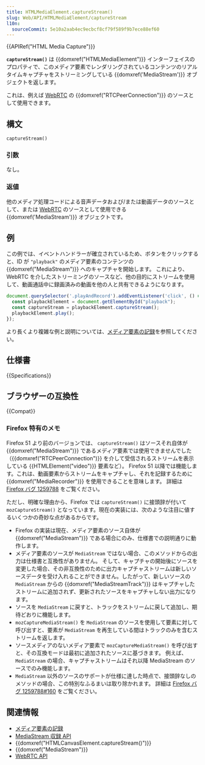 ```yaml
---
title: HTMLMediaElement.captureStream()
slug: Web/API/HTMLMediaElement/captureStream
l10n:
  sourceCommit: 5e10a2aab4ec9ecbcf8cf79f589f9b7ece88ef60
---
```


{{APIRef("HTML Media Capture")}}

**`captureStream()`** は {{domxref("HTMLMediaElement")}} インターフェイスのプロパティで、このメディア要素でレンダリングされているコンテンツのリアルタイムキャプチャをストリーミングしている {{domxref('MediaStream')}} オブジェクトを返します。

これは、例えば [WebRTC](/ja/docs/Web/API/WebRTC_API) の {{domxref("RTCPeerConnection")}} のソースとして使用できます。

## 構文

```js-nolint
captureStream()
```

### 引数

なし。

### 返値

他のメディア処理コードによる音声データおよび/または動画データのソースとして、または [WebRTC](/ja/docs/Glossary/WebRTC) のソースとして使用できる {{domxref('MediaStream')}} オブジェクトです。

## 例

この例では、イベントハンドラーが確立されているため、ボタンをクリックすると、ID が `"playback"` のメディア要素のコンテンツの {{domxref("MediaStream")}} へのキャプチャを開始します。 これにより、WebRTC を介したストリーミングのソースなど、他の目的にストリームを使用して、動画通話中に録画済みの動画を他の人と共有できるようになります。

```js
document.querySelector('.playAndRecord').addEventListener('click', () => {
  const playbackElement = document.getElementById("playback");
  const captureStream = playbackElement.captureStream();
  playbackElement.play();
});
```

より長くより複雑な例と説明については、[メディア要素の記録](/ja/docs/Web/API/MediaStream_Recording_API/Recording_a_media_element)を参照してください。

## 仕様書

{{Specifications}}

## ブラウザーの互換性

{{Compat}}

### Firefox 特有のメモ

Firefox 51 より前のバージョンでは、 `captureStream()` はソースそれ自体が {{domxref("MediaStream")}} であるメディア要素では使用できませんでした（{{domxref("RTCPeerConnection")}} を介して受信されるストリームを表示している {{HTMLElement("video")}} 要素など）。 Firefox 51 以降では機能します。これは、動画要素からストリームをキャプチャし、それを記録するために {{domxref("MediaRecorder")}} を使用できることを意味します。 詳細は [Firefox バグ 1259788](https://bugzil.la/1259788) をご覧ください。

ただし、明確な理由から、Firefox では `captureStream()` に接頭辞が付いて `mozCaptureStream()` となっています。現在の実装には、次のような注目に値するいくつかの奇妙な点があるからです。

- Firefox の実装は現在、メディア要素のソース自体が {{domxref("MediaStream")}} である場合にのみ、仕様書での説明通りに動作します。
- メディア要素のソースが `MediaStream` ではない場合、このメソッドからの出力は仕様書と互換性がありません。 そして、キャプチャの開始後にソースを変更した場合、その非互換性のために出力キャプチャストリームは新しいソースデータを受け入れることができません。したがって、新しいソースの `MediaStream` からの {{domxref("MediaStreamTrack")}} はキャプチャしたストリームに追加されず、更新されたソースをキャプチャしない出力になります。
- ソースを `MediaStream` に戻すと、トラックをストリームに戻して追加し、期待どおりに機能します。
- `mozCaptureMediaStream()` を `MediaStream` のソースを使用して要素に対して呼び出すと、要素が `MediaStream` を再生している間はトラックのみを含むストリームを返します。
- ソースメディアのないメディア要素で `mozCaptureMediaStream()` を呼び出すと、その互換モードは最初に追加されたソースに基づきます。 例えば、`MediaStream` の場合、キャプチャストリームはそれ以降 MediaStream のソースでのみ機能します。
- `MediaStream` 以外のソースのサポートが仕様に達した時点で、接頭辞なしのメソッドの場合、この特別なふるまいは取り除かれます。 詳細は [Firefox バグ 1259788#160](https://bugzil.la/1259788#c160) をご覧ください。

## 関連情報

- [メディア要素の記録](/ja/docs/Web/API/MediaStream_Recording_API/Recording_a_media_element)
- [MediaStream 収録 API](/ja/docs/Web/API/MediaStream_Recording_API)
- {{domxref("HTMLCanvasElement.captureStream()")}}
- {{domxref("MediaStream")}}
- [WebRTC API](/ja/docs/Web/API/WebRTC_API)
